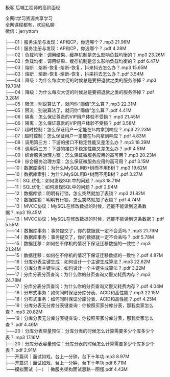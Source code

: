 极客 后端工程师的高阶面经

全网it学习资源共享学习<br>全网课程都有，欢迎私聊<br>微信：jerryttom<br>

├──01｜服务注册与发现：AP和CP，你选哪个？.mp3 21.96M<br> ├──01｜服务注册与发现：AP和CP，你选哪个？.pdf 4.28M<br> ├──02｜负载均衡：调用结果、缓存机制是怎么影响负载均衡的？.mp3 23.26M<br> ├──02｜负载均衡：调用结果、缓存机制是怎么影响负载均衡的？.pdf 6.47M<br> ├──03｜熔断：熔断-恢复-熔断-恢复，抖来抖去怎么办？.mp3 15.65M<br> ├──03｜熔断：熔断-恢复-熔断-恢复，抖来抖去怎么办？.pdf 3.54M<br> ├──04｜降级：为什么每次大促的时候总是要把退款之类的服务停掉？.mp3 19.70M<br> ├──04｜降级：为什么每次大促的时候总是要把退款之类的服务停掉？.pdf 3.28M<br> ├──05｜限流：别说算法了，就问你“阈值”怎么算？.mp3 22.31M<br> ├──05｜限流：别说算法了，就问你“阈值”怎么算？.pdf 4.41M<br> ├──06｜隔离：怎么保证尊贵的VIP用户体验不受损？.mp3 21.45M<br> ├──06｜隔离：怎么保证尊贵的VIP用户体验不受损？.pdf 3.58M<br> ├──07｜超时控制：怎么保证用户一定能在1s内拿到响应？.mp3 22.23M<br> ├──07｜超时控制：怎么保证用户一定能在1s内拿到响应？.pdf 4.83M<br> ├──08｜调用第三方：下游的接口不稳定性能又差怎么办？.mp3 18.39M<br> ├──08｜调用第三方：下游的接口不稳定性能又差怎么办？.pdf 4.51M<br> ├──09｜综合服务治理方案：怎么保证微服务应用的高可用？.mp3 20.23M<br> ├──09｜综合服务治理方案：怎么保证微服务应用的高可用？.pdf 3.15M<br> ├──10｜数据库索引：为什么MySQL用B+树而不用B树？.mp3 19.62M<br> ├──10｜数据库索引：为什么MySQL用B+树而不用B树？.pdf 3.27M<br> ├──11｜SQL优化：如何发现SQL中的问题？.mp3 18.71M<br> ├──11｜SQL优化：如何发现SQL中的问题？.pdf 2.94M<br> ├──12｜数据库锁：明明有行锁，怎么突然就加了表锁？.mp3 21.82M<br> ├──12｜数据库锁：明明有行锁，怎么突然就加了表锁？.pdf 4.74M<br> ├──13｜MVCC协议：MySQL在修改数据的时候，还能不能读到这条数据？.mp3 19.45M<br> ├──13｜MVCC协议：MySQL在修改数据的时候，还能不能读到这条数据？.pdf 5.55M<br> ├──14｜数据库事务：事务提交了，你的数据就一定不会丢吗？.mp3 21.79M<br> ├──14｜数据库事务：事务提交了，你的数据就一定不会丢吗？.pdf 5.78M<br> ├──15｜数据迁移：如何在不停机的情况下保证迁移数据的一致性？.mp3 21.24M<br> ├──15｜数据迁移：如何在不停机的情况下保证迁移数据的一致性？.pdf 4.87M<br> ├──16｜分库分表主键生成：如何设计一个主键生成算法？.mp3 22.62M<br> ├──16｜分库分表主键生成：如何设计一个主键生成算法？.pdf 3.22M<br> ├──17｜分库分表分页查询：为什么你的分页查询又慢又耗费内存？.mp3 24.78M<br> ├──17｜分库分表分页查询：为什么你的分页查询又慢又耗费内存？.pdf 4.04M<br> ├──18｜分布式事务：如何同时保证分库分表、ACID和高性能？.mp3 22.15M<br> ├──18｜分布式事务：如何同时保证分库分表、ACID和高性能？.pdf 4.25M<br> ├──19｜分库分表无分库分表键查询：你按照买家分库分表，那我卖家怎么查？.mp3 20.82M<br> ├──19｜分库分表无分库分表键查询：你按照买家分库分表，那我卖家怎么查？.pdf 4.46M<br> ├──20｜分库分表容量预估：分库分表的时候怎么计算需要多少个库多少个表？.mp3 17.16M<br> ├──20｜分库分表容量预估：分库分表的时候怎么计算需要多少个库多少个表？.pdf 2.91M<br> ├──开篇词｜面试如戏，台上一分钟，台下十年功.mp3 8.97M<br> ├──开篇词｜面试如戏，台上一分钟，台下十年功.pdf 6.71M<br> └──模拟面试（一）｜微服务架构面试思路一图懂.pdf 4.43M